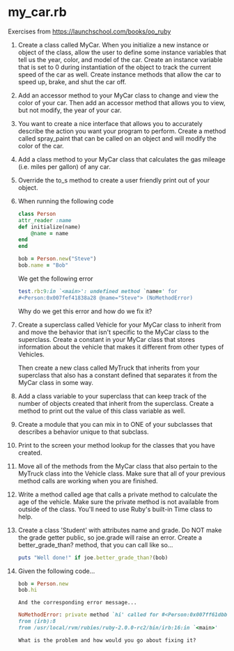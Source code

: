 # my_car.rb

Exercises from https://launchschool.com/books/oo_ruby

1. Create a class called MyCar. When you initialize a new instance or object of the class, allow the user to define some instance variables that tell us the year, color, and model of the car. Create an instance variable that is set to 0 during instantiation of the object to track the current speed of the car as well. Create instance methods that allow the car to speed up, brake, and shut the car off.

2. Add an accessor method to your MyCar class to change and view the color of your car. Then add an accessor method that allows you to view, but not modify, the year of your car.

3. You want to create a nice interface that allows you to accurately describe the action you want your program to perform. Create a method called spray_paint that can be called on an object and will modify the color of the car.

4. Add a class method to your MyCar class that calculates the gas mileage (i.e. miles per gallon) of any car.

5. Override the to_s method to create a user friendly print out of your object.

6. When running the following code
    ~~~ruby
    class Person
    attr_reader :name
    def initialize(name)
        @name = name
    end
    end

    bob = Person.new("Steve")
    bob.name = "Bob"
    ~~~

    We get the following error

    ~~~ruby
    test.rb:9:in `<main>': undefined method `name=' for
    #<Person:0x007fef41838a28 @name="Steve"> (NoMethodError)
    ~~~

    Why do we get this error and how do we fix it?

7. Create a superclass called Vehicle for your MyCar class to inherit from and move the behavior that isn't specific to the MyCar class to the superclass. Create a constant in your MyCar class that stores information about the vehicle that makes it different from other types of Vehicles.
    
    Then create a new class called MyTruck that inherits from your superclass that also has a constant defined that separates it from the MyCar class in some way.

8. Add a class variable to your superclass that can keep track of the number of objects created that inherit from the superclass. Create a method to print out the value of this class variable as well.

9. Create a module that you can mix in to ONE of your subclasses that describes a behavior unique to that subclass.

10. Print to the screen your method lookup for the classes that you have created.

11. Move all of the methods from the MyCar class that also pertain to the MyTruck class into the Vehicle class. Make sure that all of your previous method calls are working when you are finished.

12. Write a method called age that calls a private method to calculate the age of the vehicle. Make sure the private method is not available from outside of the class. You'll need to use Ruby's built-in Time class to help.

13. Create a class 'Student' with attributes name and grade. Do NOT make the grade getter public, so joe.grade will raise an error. Create a better_grade_than? method, that you can call like so...

    ~~~ruby
    puts "Well done!" if joe.better_grade_than?(bob)
    ~~~

14. Given the following code...

    ~~~ruby
    bob = Person.new
    bob.hi
    ~~~

        And the corresponding error message...

    ~~~ruby
    NoMethodError: private method `hi' called for #<Person:0x007ff61dbb79f0>
    from (irb):8
    from /usr/local/rvm/rubies/ruby-2.0.0-rc2/bin/irb:16:in `<main>'
    ~~~

        What is the problem and how would you go about fixing it?